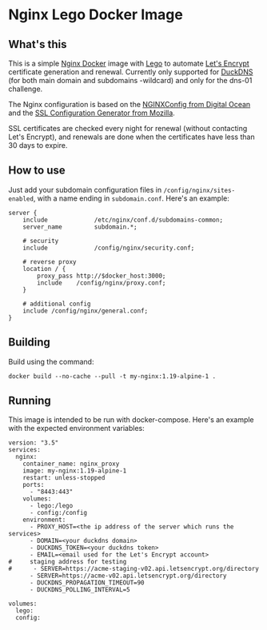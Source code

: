 Nginx Lego Docker Image
=======================

## What's this ##
This is a simple [Nginx Docker](https://hub.docker.com/_/nginx/) image with [Lego](https://github.com/go-acme/lego) to automate [Let's Encrypt](https://letsencrypt.org/) certificate generation and renewal. Currently only supported for [DuckDNS](https://www.duckdns.org/) (for both main domain and subdomains -wildcard) and only for the dns-01 challenge.

The Nginx configuration is based on the [NGINXConfig from Digital Ocean](https://www.digitalocean.com/community/tools/nginx) and the [SSL Configuration Generator from Mozilla](https://ssl-config.mozilla.org/).

SSL certificates are checked every night for renewal (without contacting Let's Encrypt), and renewals are done when the certificates have less than 30 days to expire.

## How to use ##
Just add your subdomain configuration files in `/config/nginx/sites-enabled`, with a name ending in `subdomain.conf`. Here's an example:
```
server {
    include             /etc/nginx/conf.d/subdomains-common;
    server_name         subdomain.*;

    # security
    include             /config/nginx/security.conf;

    # reverse proxy
    location / {
        proxy_pass http://$docker_host:3000;
        include    /config/nginx/proxy.conf;
    }

    # additional config
    include /config/nginx/general.conf;
}
```

## Building ##
Build using the command:
```
docker build --no-cache --pull -t my-nginx:1.19-alpine-1 .
```
## Running ##
This image is intended to be run with docker-compose. Here's an example with the expected environment variables:
```
version: "3.5"
services:
  nginx:    
    container_name: nginx_proxy
    image: my-nginx:1.19-alpine-1
    restart: unless-stopped
    ports:
      - "8443:443"
    volumes:
      - lego:/lego
      - config:/config
    environment:
      - PROXY_HOST=<the ip address of the server which runs the services>
      - DOMAIN=<your duckdns domain>
      - DUCKDNS_TOKEN=<your duckdns token>
      - EMAIL=<email used for the Let's Encrypt account>
#     staging address for testing
#      - SERVER=https://acme-staging-v02.api.letsencrypt.org/directory
      - SERVER=https://acme-v02.api.letsencrypt.org/directory
      - DUCKDNS_PROPAGATION_TIMEOUT=90
      - DUCKDNS_POLLING_INTERVAL=5

volumes:
  lego:
  config:
```
